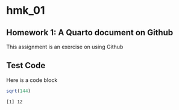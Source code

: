 # hmk_01

## Homework 1: A Quarto document on Github

This assignment is an exercise on using Github

## Test Code

Here is a code block

``` r
sqrt(144)
```

    [1] 12
